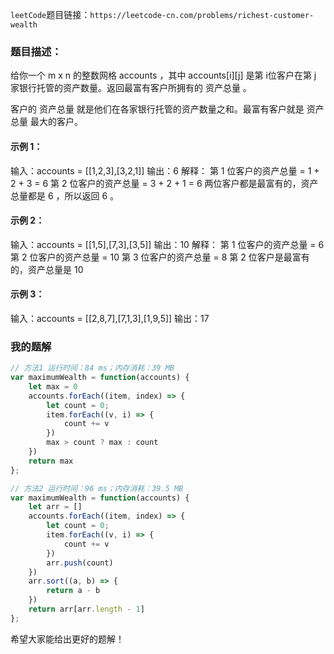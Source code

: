 `leetCode`题目链接：`https://leetcode-cn.com/problems/richest-customer-wealth`

### 题目描述：

给你一个 m x n 的整数网格 accounts ，其中 accounts[i][j] 是第 i​​​​​​​​​​​​ 位客户在第 j 家银行托管的资产数量。返回最富有客户所拥有的 资产总量 。

客户的 资产总量 就是他们在各家银行托管的资产数量之和。最富有客户就是 资产总量 最大的客户。

#### 示例 1：

输入：accounts = [[1,2,3],[3,2,1]]
输出：6
解释：
第 1 位客户的资产总量 = 1 + 2 + 3 = 6
第 2 位客户的资产总量 = 3 + 2 + 1 = 6
两位客户都是最富有的，资产总量都是 6 ，所以返回 6 。

#### 示例 2：

输入：accounts = [[1,5],[7,3],[3,5]]
输出：10
解释：
第 1 位客户的资产总量 = 6
第 2 位客户的资产总量 = 10 
第 3 位客户的资产总量 = 8
第 2 位客户是最富有的，资产总量是 10

#### 示例 3：

输入：accounts = [[2,8,7],[7,1,3],[1,9,5]]
输出：17

### 我的题解

```js
// 方法1 运行时间：84 ms；内存消耗：39 MB
var maximumWealth = function(accounts) {
    let max = 0
    accounts.forEach((item, index) => {
        let count = 0;
        item.forEach((v, i) => {
            count += v
        })
        max > count ? max : count
    })
    return max
};

// 方法2 运行时间：96 ms；内存消耗：39.5 MB
var maximumWealth = function(accounts) {
    let arr = []
    accounts.forEach((item, index) => {
        let count = 0;
        item.forEach((v, i) => {
            count += v
        })
        arr.push(count)
    })
    arr.sort((a, b) => {
        return a - b
    })
    return arr[arr.length - 1]
};
```

希望大家能给出更好的题解！